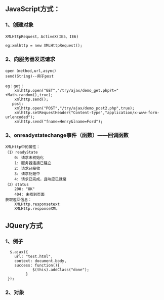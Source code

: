 ## JavaScript方式：
### 1、创建对象
	XMLHttpRequest，ActiveX(IE5、IE6)

	eg:xmlhttp = new XMLHttpRequest();
### 2、向服务器发送请求
	open（method,url,async）
	send(String)--用于post

	eg：get：			
		xmlhttp.open("GET","/try/ajax/demo_get.php?t=" +Math.random(),true);
		xmlhttp.send();	
	   post:
		xmlhttp.open("POST","/try/ajax/demo_post2.php",true);
		xmlhttp.setRequestHeader("Content-type","application/x-www-form-urlencoded");
		xmlhttp.send("fname=Henry&lname=Ford");

### 3、onreadystatechange事件（函数）——回调函数
	XMLHttp中的属性：
	（1）readyState
		0: 请求未初始化
		1: 服务器连接已建立
		2: 请求已接收
		3: 请求处理中
		4: 请求已完成，且响应已就绪	
	（2）status	
		200: "OK"
		404: 未找到页面
	获取返回信息：
		XMLHttp.responsetext
		XMLHttp.responseXML

## JQuery方式
### 1、例子
	  $.ajax({ 
		url: "test.html", 
		context: document.body,
		success: function(){
       	 	 	$(this).addClass("done");
      		 }
	 });
### 2、对象
	
		

